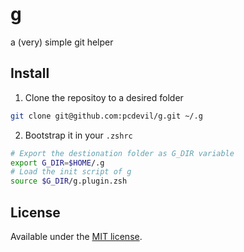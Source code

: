 # g
a (very) simple git helper

## Install

1. Clone the repositoy to a desired folder
```zsh
git clone git@github.com:pcdevil/g.git ~/.g
```

2. Bootstrap it in your `.zshrc`
```zsh
# Export the destionation folder as G_DIR variable
export G_DIR=$HOME/.g
# Load the init script of g
source $G_DIR/g.plugin.zsh
```

## License
Available under the [MIT license](LICENSE.md).
